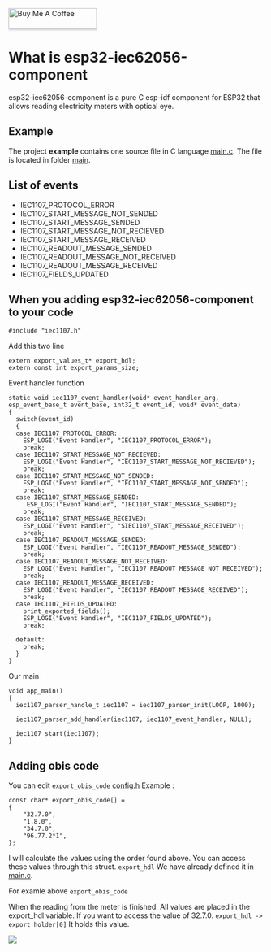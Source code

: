 <a href="https://buymeacoffee.com/vvolkanunas" target="_blank"><img src="https://www.buymeacoffee.com/assets/img/custom_images/orange_img.png" alt="Buy Me A Coffee" style="height: 41px !important;width: 174px !important;box-shadow: 0px 3px 2px 0px rgba(190, 190, 190, 0.5) !important;-webkit-box-shadow: 0px 3px 2px 0px rgba(190, 190, 190, 0.5) !important;" ></a>

# What is esp32-iec62056-component

esp32-iec62056-component is a pure C esp-idf component for ESP32 that allows reading electricity meters with optical eye.

## Example

The project **example** contains one source file in C language [main.c](main/main.c). The file is located in folder [main](main).

## List of events
*  IEC1107_PROTOCOL_ERROR
*  IEC1107_START_MESSAGE_NOT_SENDED
*  IEC1107_START_MESSAGE_SENDED
*  IEC1107_START_MESSAGE_NOT_RECIEVED
*  IEC1107_START_MESSAGE_RECEIVED
*  IEC1107_READOUT_MESSAGE_SENDED
*  IEC1107_READOUT_MESSAGE_NOT_RECEIVED
*  IEC1107_READOUT_MESSAGE_RECEIVED
*  IEC1107_FIELDS_UPDATED

## When you adding esp32-iec62056-component to your code 
```
#include "iec1107.h"
```

Add this two line
```
extern export_values_t* export_hdl;
extern const int export_params_size;
```

Event handler function 
```
static void iec1107_event_handler(void* event_handler_arg, esp_event_base_t event_base, int32_t event_id, void* event_data)
{
  switch(event_id)
  {
  case IEC1107_PROTOCOL_ERROR:
    ESP_LOGI("Event Handler", "IEC1107_PROTOCOL_ERROR");
    break;
  case IEC1107_START_MESSAGE_NOT_RECIEVED:
    ESP_LOGI("Event Handler", "IEC1107_START_MESSAGE_NOT_RECIEVED");
    break;
  case IEC1107_START_MESSAGE_NOT_SENDED:
    ESP_LOGI("Event Handler", "IEC1107_START_MESSAGE_NOT_SENDED");
    break;
  case IEC1107_START_MESSAGE_SENDED:
     ESP_LOGI("Event Handler", "IEC1107_START_MESSAGE_SENDED");
    break;
  case IEC1107_START_MESSAGE_RECEIVED:
    ESP_LOGI("Event Handler", "SIEC1107_START_MESSAGE_RECEIVED");
    break;
  case IEC1107_READOUT_MESSAGE_SENDED:
    ESP_LOGI("Event Handler", "IEC1107_READOUT_MESSAGE_SENDED");
    break;
  case IEC1107_READOUT_MESSAGE_NOT_RECEIVED:
    ESP_LOGI("Event Handler", "IEC1107_READOUT_MESSAGE_NOT_RECEIVED");
    break;
  case IEC1107_READOUT_MESSAGE_RECEIVED:
    ESP_LOGI("Event Handler", "IEC1107_READOUT_MESSAGE_RECEIVED");
    break;
  case IEC1107_FIELDS_UPDATED:
    print_exported_fields();
    ESP_LOGI("Event Handler", "IEC1107_FIELDS_UPDATED");
    break;

  default:
    break;
  }
}
```


Our main
```
void app_main()
{
  iec1107_parser_handle_t iec1107 = iec1107_parser_init(LOOP, 1000);

  iec1107_parser_add_handler(iec1107, iec1107_event_handler, NULL);

  iec1107_start(iec1107);
}
```

## Adding obis code

You can edit `export_obis_code` [config.h](components/iec1107/include/config.h)
Example : 
```
const char* export_obis_code[] =
{
    "32.7.0",
    "1.8.0",
    "34.7.0",
    "96.77.2*1",
};
```

I will calculate the values using the order found above. You can access these values through this struct. `export_hdl` We have already defined it in [main.c](main/main.c). 

For examle above `export_obis_code`                                                                 

When the reading from the meter is finished. All values are placed in the export_hdl variable. If you want to access the value of 32.7.0.
`export_hdl -> export_holder[0]` It holds this value.

![](resources/Animation.gif)
